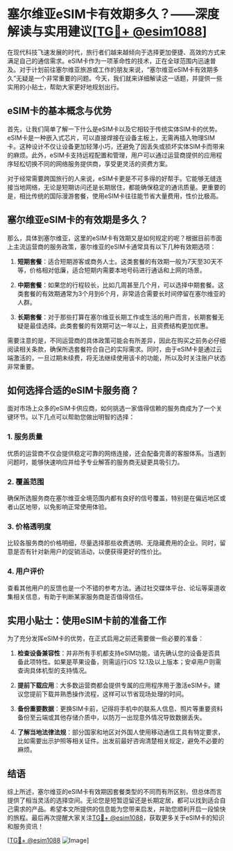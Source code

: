 # 塞尔维亚eSIM卡有效期多久？——深度解读与实用建议[[TG💪+ @esim1088](https://t.me/s/esim1088)]

在现代科技飞速发展的时代，旅行者们越来越倾向于选择更加便捷、高效的方式来满足自己的通信需求。eSIM卡作为一项革命性的技术，正在全球范围内迅速普及。对于计划前往塞尔维亚旅游或工作的朋友来说，“塞尔维亚eSIM卡有效期多久”无疑是一个非常重要的问题。今天，我们就来详细解读这一话题，并提供一些实用的小贴士，帮助大家更好地规划出行。

## eSIM卡的基本概念与优势

首先，让我们简单了解一下什么是eSIM卡以及它相较于传统实体SIM卡的优势。eSIM卡是一种嵌入式芯片，可以直接焊接在设备主板上，无需再插入物理SIM卡。这种设计不仅让设备更加轻薄小巧，还避免了因丢失或损坏实体SIM卡而带来的麻烦。此外，eSIM卡支持远程配置和管理，用户可以通过运营商提供的应用程序轻松切换不同的网络服务提供商，享受更灵活的资费方案。

对于经常需要跨国旅行的人来说，eSIM卡更是不可多得的好帮手。它能够无缝连接当地网络，无论是短期访问还是长期居住，都能确保稳定的通讯质量。更重要的是，相比传统的国际漫游套餐，使用eSIM卡往往能节省大量费用，性价比极高。

## 塞尔维亚eSIM卡的有效期是多久？

那么，具体到塞尔维亚，这里的eSIM卡有效期又是如何规定的呢？根据目前市面上主流运营商的服务政策，塞尔维亚的eSIM卡通常具有以下几种有效期选项：

1. **短期套餐**：适合短期游客或商务人士。这类套餐的有效期一般为7天至30天不等，价格相对低廉，适合短期内需要本地号码进行通话和上网的场景。
   
2. **中期套餐**：如果您的行程较长，比如几周甚至几个月，可以选择中期套餐。这类套餐的有效期通常为3个月到6个月，非常适合需要长时间停留在塞尔维亚的人群。
   
3. **长期套餐**：对于那些打算在塞尔维亚长期工作或生活的用户而言，长期套餐无疑是最佳选择。此类套餐的有效期可达一年以上，且资费结构更加优惠。

需要注意的是，不同运营商的具体政策可能会有所差异，因此在购买之前务必仔细阅读相关条款，确保所选套餐符合自己的实际需求。同时，由于eSIM卡是通过云端激活的，一旦过期未续费，将无法继续使用该卡的功能，所以及时关注账户状态非常重要。

## 如何选择合适的eSIM卡服务商？

面对市场上众多的eSIM卡供应商，如何挑选一家值得信赖的服务商成为了一个关键环节。以下几点可以帮助您做出明智的选择：

### 1. **服务质量**
优质的运营商不仅会提供稳定可靠的网络连接，还会配备完善的客服体系。当遇到问题时，能够快速响应并给予专业解答的服务商无疑更具吸引力。

### 2. **覆盖范围**
确保所选服务商在塞尔维亚全境范围内都有良好的信号覆盖，特别是在偏远地区或者山区地带，以免影响正常使用体验。

### 3. **价格透明度**
比较各服务商的价格明细，尽量选择那些收费透明、无隐藏费用的企业。同时，留意是否有针对新用户的促销活动，以便获得更好的性价比。

### 4. **用户评价**
查看其他用户的反馈也是一个不错的参考方法。通过社交媒体平台、论坛等渠道收集相关信息，有助于判断某家服务商是否值得信任。

## 实用小贴士：使用eSIM卡前的准备工作

为了充分发挥eSIM卡的优势，在正式启用之前还需要做一些必要的准备：

1. **检查设备兼容性**：并非所有手机都支持eSIM功能，请先确认您的设备是否具备此项特性。如果是苹果设备，则需运行iOS 12.1及以上版本；安卓用户则需查询具体机型的支持情况。

2. **提前下载应用**：大多数运营商都会提供专属的应用程序用于激活eSIM卡。建议您提前下载并熟悉操作流程，这样可以节省现场处理的时间。

3. **备份重要数据**：更换SIM卡前，记得将手机中的联系人信息、照片等重要资料备份至云端或其他存储介质中，以防万一出现意外情况导致数据丢失。

4. **了解当地法律法规**：部分国家和地区对外国人使用移动通信工具有特定要求，比如需要出示护照等相关证件。出发前最好咨询清楚相关规定，避免不必要的麻烦。

## 结语

综上所述，塞尔维亚的eSIM卡有效期因套餐类型的不同而有所区别，但总体而言提供了相当灵活的选择空间。无论您是短暂逗留还是长期定居，都可以找到适合自己需求的产品。希望本文所提供的信息能为您带来启发，并助您顺利开启一段愉快的旅程。最后再次提醒大家关注[TG💪+ @esim1088](https://t.me/s/esim1088)，获取更多关于eSIM卡的知识和服务资讯！

[[TG💪+ @esim1088](https://t.me/s/esim1088) ![Image](https://i.postimg.cc/4NQfJmqS/Snipaste-2025-05-13-00-14-12.png)]